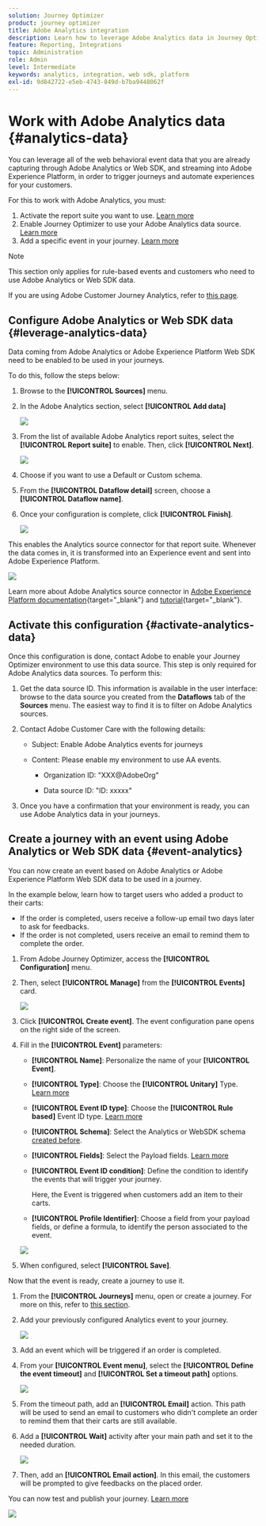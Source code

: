 ```yaml
---
solution: Journey Optimizer
product: journey optimizer
title: Adobe Analytics integration
description: Learn how to leverage Adobe Analytics data in Journey Optimizer
feature: Reporting, Integrations
topic: Administration
role: Admin
level: Intermediate
keywords: analytics, integration, web sdk, platform
exl-id: 9d842722-e5eb-4743-849d-b7ba9448062f
---
```

# Work with Adobe Analytics data {#analytics-data}

You can leverage all of the web behavioral event data  that you are already capturing through Adobe Analytics or Web SDK, and streaming into Adobe Experience Platform, in order to trigger journeys and automate experiences for your customers.

For this to work with Adobe Analytics, you must:

1. Activate the report suite you want to use. [Learn more](#leverage-analytics-data)
1. Enable Journey Optimizer to use your Adobe Analytics data source. [Learn more](#activate-analytics-data)
1. Add a specific event in your journey. [Learn more](#event-analytic)

>[!NOTE]
>
>This section only applies for rule-based events and customers who need to use Adobe Analytics or Web SDK data.
> 
>If you are using Adobe Customer Journey Analytics, refer to [this page](../reports/cja-ajo.md).
>

## Configure Adobe Analytics or Web SDK data {#leverage-analytics-data}

Data coming from Adobe Analytics or Adobe Experience Platform Web SDK need to be enabled to be used in your journeys.

To do this, follow the steps below:

1. Browse to the **[!UICONTROL Sources]** menu.

1. In the Adobe Analytics section, select **[!UICONTROL Add data]**

    ![](assets/ajo-aa_1.png)

1. From the list of available Adobe Analytics report suites, select the **[!UICONTROL Report suite]** to enable. Then, click **[!UICONTROL Next]**.

    ![](assets/ajo-aa_2.png)

1. Choose if you want to use a Default or Custom schema.

1. From the **[!UICONTROL Dataflow detail]** screen, choose a **[!UICONTROL Dataflow name]**.

1. Once your configuration is complete, click **[!UICONTROL Finish]**. 

    ![](assets/ajo-aa_3.png)

This enables the Analytics source connector for that report suite. Whenever the data comes in, it is transformed into an Experience event and sent into Adobe Experience Platform. 

![](assets/ajo-aa_4.png)

Learn more about Adobe Analytics source connector in  [Adobe Experience Platform documentation](https://experienceleague.adobe.com/docs/experience-platform/sources/connectors/adobe-applications/analytics.html){target="_blank"} and [tutorial](https://experienceleague.adobe.com/docs/experience-platform/sources/ui-tutorials/create/adobe-applications/analytics.html){target="_blank"}.

## Activate this configuration {#activate-analytics-data}

Once this configuration is done, contact Adobe to enable your Journey Optimizer environment to use this data source. This step is only required for Adobe Analytics data sources. To perform this:

1. Get the data source ID. This information is available in the user interface: browse to the data source you created from the **Dataflows** tab of the **Sources** menu. The easiest way to find it is to filter on Adobe Analytics sources.
1. Contact Adobe Customer Care with the following details:
    
    * Subject: Enable Adobe Analytics events for journeys

    * Content: Please enable my environment to use AA events. 
        
        * Organization ID: "XXX@AdobeOrg"
        
        * Data source ID: "ID: xxxxx"

1. Once you have a confirmation that your environment is ready, you can use Adobe Analytics data in your journeys.

## Create a journey with an event using Adobe Analytics or Web SDK data {#event-analytics}

You can now create an event based on Adobe Analytics or Adobe Experience Platform Web SDK data to be used in a journey.

In the example below, learn how to target users who added a product to their carts:

* If the order is completed, users receive a follow-up email two days later to ask for feedbacks.
* If the order is not completed, users receive an email to remind them to complete the order.

1. From Adobe Journey Optimizer, access the **[!UICONTROL Configuration]** menu. 

1. Then, select **[!UICONTROL Manage]** from the **[!UICONTROL Events]** card.

    ![](assets/ajo-aa_5.png)

1. Click **[!UICONTROL Create event]**. The event configuration pane opens on the right side of the screen.

1. Fill in the **[!UICONTROL Event]** parameters:

    * **[!UICONTROL Name]**: Personalize the name of your **[!UICONTROL Event]**.
    * **[!UICONTROL Type]**: Choose the **[!UICONTROL Unitary]** Type. [Learn more](../event/about-events.md)
    * **[!UICONTROL Event ID type]**: Choose the **[!UICONTROL Rule based]** Event ID type. [Learn more](../event/about-events.md#event-id-type)
    * **[!UICONTROL Schema]**: Select the Analytics or WebSDK schema [created before](#leverage-analytics-data).
    * **[!UICONTROL Fields]**: Select the Payload fields. [Learn more](../event/about-creating.md#define-the-payload-fields)
    * **[!UICONTROL Event ID condition]**: Define the condition to identify the events that will trigger your journey. 
        
        Here, the Event is triggered when customers add an item to their carts.
    * **[!UICONTROL Profile Identifier]**: Choose a field from your payload fields, or define a formula, to identify the person associated to the event.

    ![](assets/ajo-aa_6.png)

1. When configured, select **[!UICONTROL Save]**.

Now that the event is ready, create a journey to use it.

1. From the **[!UICONTROL Journeys]** menu, open or create a journey. For more on this, refer to [this section](../building-journeys/journey-gs.md).

1. Add your previously configured Analytics event to your journey.

    ![](assets/ajo-aa_8.png)

1. Add an event which will be triggered if an order is completed.

1. From your **[!UICONTROL Event menu]**, select the **[!UICONTROL Define the event timeout]** and **[!UICONTROL Set a timeout path]** options.

    ![](assets/ajo-aa_9.png)

1. From the timeout path, add an **[!UICONTROL Email]** action. This path will be used to send an email to customers who didn't complete an order to remind them that their carts are still available.

1. Add a **[!UICONTROL Wait]** activity after your main path and set it to the needed duration.

    ![](assets/ajo-aa_10.png)

1. Then, add an **[!UICONTROL Email action]**. In this email, the customers will be prompted to give feedbacks on the placed order.

You can now test and publish your journey. [Learn more](../building-journeys/publishing-the-journey.md)

![](assets/ajo-aa_7.png)
